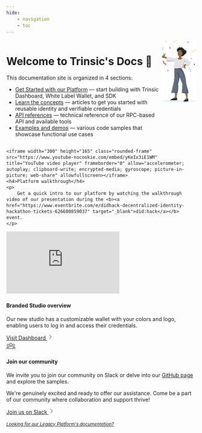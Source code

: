 ```yaml
---
hide:
    - navigation
    - toc
---
```


<div style="display: flex; flex-wrap: wrap;">
<div style="display: flex; flex-direction: row; width: 100%; justify-content: space-between;">
  <div class="homepage-main-intro-text">
    <h1 style="font-weight: bold;">Welcome to Trinsic's Docs 👋</h1>
    <!-- <p>Build the future of identity with Trinsic, infrastructure for building amazing identity products using identity wallets and verifiable credentials.</p> -->
    <p>This documentation site is organized in 4 sections:</p>
    <ul>
        <li><a href="/sdk">Get Started with our Platform</a> &mdash; start building with Trinsic Dashboard, White Label Wallet, and SDK</li>
        <li><a href="/learn">Learn the concepts</a> &mdash; articles to get you started with reusable identity and verifiable credentials</li>
        <li><a href="/reference">API references</a> &mdash; technical reference of our RPC-based API and available tools</li>
        <li><a href="/examples">Examples and demos</a> &mdash; various code samples that showcase functional use cases</li>
    </ul>
  </div>
  <div class="homepage-main-image">
    <img src="/_static/images/person-welcome.png" width="150px"/>
  </div>
</div>
</div>

<div class="card-container">
  <div class="card">

    <iframe width="300" height="165" class="rounded-frame" src="https://www.youtube-nocookie.com/embed/yKeIx3iE1WM" title="YouTube video player" frameborder="0" allow="accelerometer; autoplay; clipboard-write; encrypted-media; gyroscope; picture-in-picture; web-share" allowfullscreen></iframe>
    <h4>Platform walkthrough</h4>
    <p>
        Get a quick intro to our platform by watching the walkthrough video of our presentation during the <b><a href="https://www.eventbrite.com/e/didhack-decentralized-identity-hackathon-tickets-626600859037" target="_blank">did:hack</a></b> event.
    </p>

  </div>
  <div class="card">
    <iframe width="300" height="165" class="rounded-frame" src="https://www.youtube.com/embed/GfNJgkGn_8Q" title="YouTube video player" frameborder="0" allow="accelerometer; autoplay; clipboard-write; encrypted-media; gyroscope; picture-in-picture; web-share" allowfullscreen></iframe>
    <h4>Branded Studio overview</h4>
    <p>Our new studio has a customizable wallet with your colors and logo, enabling users to log in and access their credentials.</p>
    <a href="https://dashboard.trinsic.id" target="_blank" rel="noreferrer">
      Visit Dashboard
      <svg xmlns="http://www.w3.org/2000/svg" fill="none" viewBox="0 0 24 24" stroke-width="1.5" stroke="currentColor" width="1rem" height="1rem">
        <path stroke-linecap="round" stroke-linejoin="round" d="M8.25 4.5l7.5 7.5-7.5 7.5" />
      </svg>
    </a>
  </div>
    <div class="card">
    <svg xmlns="http://www.w3.org/2000/svg" fill="none" stroke-width="1" stroke="currentColor" width="1.5rem" height="1.5rem" viewBox="0 0 24 24"><path d="M12 5.5A3.5 3.5 0 0 1 15.5 9a3.5 3.5 0 0 1-3.5 3.5A3.5 3.5 0 0 1 8.5 9 3.5 3.5 0 0 1 12 5.5M5 8c.56 0 1.08.15 1.53.42-.15 1.43.27 2.85 1.13 3.96C7.16 13.34 6.16 14 5 14a3 3 0 0 1-3-3 3 3 0 0 1 3-3m14 0a3 3 0 0 1 3 3 3 3 0 0 1-3 3c-1.16 0-2.16-.66-2.66-1.62a5.536 5.536 0 0 0 1.13-3.96c.45-.27.97-.42 1.53-.42M5.5 18.25c0-2.07 2.91-3.75 6.5-3.75s6.5 1.68 6.5 3.75V20h-13v-1.75M0 20v-1.5c0-1.39 1.89-2.56 4.45-2.9-.59.68-.95 1.62-.95 2.65V20H0m24 0h-3.5v-1.75c0-1.03-.36-1.97-.95-2.65 2.56.34 4.45 1.51 4.45 2.9V20Z"></path></svg>
    <h4>Join our community</h4>
    <p>We invite you to join our community on Slack</a> or delve into our <a href="https://github.com/trinsic-id" target="_blank">GitHub page</a> and explore the samples.</p>
    <p>We're genuinely excited and ready to offer our assistance. Come be a part of our community where collaboration and support thrive!</p>
    <a href="https://join.slack.com/t/trinsiccommunity/shared_invite/zt-pcsdy7kn-h4vtdPEpqQUlmirU8FFzSQ" target="_blank" rel="noreferrer">
      Join us on Slack
      <svg xmlns="http://www.w3.org/2000/svg" fill="none" viewBox="0 0 24 24" stroke-width="1.5" stroke="currentColor" width="1rem" height="1rem">
        <path stroke-linecap="round" stroke-linejoin="round" d="M8.25 4.5l7.5 7.5-7.5 7.5" />
      </svg>
    </a>
  </div>
</div>

<a href="https://legacy.docs.trinsic.id/" target="_blank" style="font-style:italic; font-size: 0.85em">Looking for our Legacy Platform's documentation?</a>
